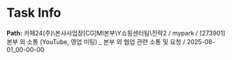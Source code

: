 # Task Info

**Path:** 카페24(주)\본사사업장\[CG]MI본부\Y쇼핑센터팀\전략2 / mypark / [273901] 본부 외 소통 (YouTube, 영업 미팅) _ 본부 외 협업 관련 소통 및 요청 / 2025-08-01_00-00-00

